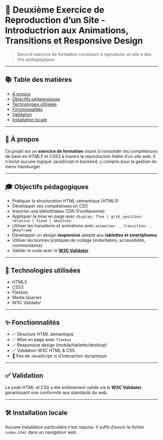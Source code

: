 # 🎯 Deuxième Exercice de Reproduction d’un Site - Introductrion aux Animations, Transitions et Responsive Design

> Second exercice de formation consistant à reproduire un site à des fins pédagogiques.

---

## 📚 Table des matières

- [À propos](#à-propos)
- [Objectifs pédagogiques](#objectifs-pédagogiques)
- [Technologies utilisées](#technologies-utilisées)
- [Fonctionnalités](#fonctionnalités)
- [Validation](#validation)
- [Installation locale](#installation-locale)

---

## 🧠 À propos

Ce projet est un **exercice de formation** visant à consolider les compétences de base en HTML5 et CSS3 à travers la reproduction fidèle d’un site web. Il n’inclut aucune logique JavaScript ni backend, y compris pour la gestion du menu Hamburger

---

## 🎓 Objectifs pédagogiques

- Pratiquer la structuration HTML sémantique (HTML5)
- Développer ses compétenses en CSS
- Importer une bibliothqèeu CDN (FontAwsome)
- Appliquer la mise en page avec `display: flex | grid` , `position: relative | fixed | absolute`
- Utiliser les transitions et animations avec `animation: , transition: , @keyframe`
- Développer un design **responsive** adapté aux **tablettes et smartphones**
- Utiliser les bonnes pratiques de codage (indentation, accessibilité, commentaires)
- Valider le code avec le **[W3C Validator](https://validator.w3.org/)**

---

## 🧰 Technologies utilisées

- HTML5
- CSS3
- Flexbox
- Media Queries
- W3C Validator

---

## ✨ Fonctionnalités

- ✅ Structure HTML sémantique
- ✅ Mise en page avec `flexbox`
- ✅ Responsive design (mobile/tablette/desktop)
- ✅ Validation W3C HTML & CSS
- 🚫 Pas de JavaScript ni d’interaction dynamique

---

## ✅ Validation

Le code HTML et CSS a été entièrement validé via le **W3C Validator**, garantissant une conformité aux standards du web.

---

## 🛠️ Installation locale

Aucune installation particulière n’est requise. Il suffit d’ouvrir le fichier `index.html` dans un navigateur web.
